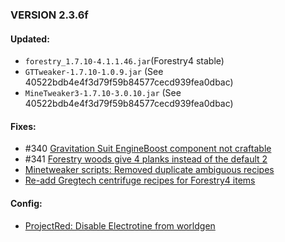 ### VERSION 2.3.6f

#### Updated:
* `forestry_1.7.10-4.1.1.46.jar`(Forestry4 stable)
* `GTTweaker-1.7.10-1.0.9.jar` (See 40522bdb4e4f3d79f59b84577cecd939fea0dbac)
* `MineTweaker3-1.7.10-3.0.10.jar` (See 40522bdb4e4f3d79f59b84577cecd939fea0dbac)

#### Fixes:

* #340 [Gravitation Suit EngineBoost component not craftable](https://github.com/Beyond-Reality/BeyondRealityModPack/issues/340)
* #341 [Forestry woods give 4 planks instead of the default 2](https://github.com/Beyond-Reality/BeyondRealityModPack/issues/341)
* [Minetweaker scripts: Removed duplicate ambiguous recipes](https://github.com/Beyond-Reality/BeyondRealityModPack/commit/17937057c6f578ddc48366f57ca1efb9dc0139dd)
* [Re-add Gregtech centrifuge recipes for Forestry4 items](https://github.com/Beyond-Reality/BeyondRealityModPack/commit/40f0bc613b0c054bcbdfe78ae9149a8c46aae253)

#### Config:

* [ProjectRed: Disable Electrotine from worldgen](https://github.com/Beyond-Reality/BeyondRealityModPack/commit/07b77a9ddeafc7d9b101b6ffbd5bfd735b9a2e6f)
